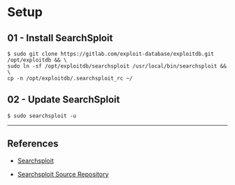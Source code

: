 # Setup

## 01 - Install SearchSploit

```
$ sudo git clone https://gitlab.com/exploit-database/exploitdb.git /opt/exploitdb && \
sudo ln -sf /opt/exploitdb/searchsploit /usr/local/bin/searchsploit && \
cp -n /opt/exploitdb/.searchsploit_rc ~/
```

## 02 - Update SearchSploit

```
$ sudo searchsploit -u
```

---
## References

- [Searchsploit](https://www.exploit-db.com/searchsploit)

- [Searchsploit Source Repository](https://gitlab.com/exploit-database/exploitdb)